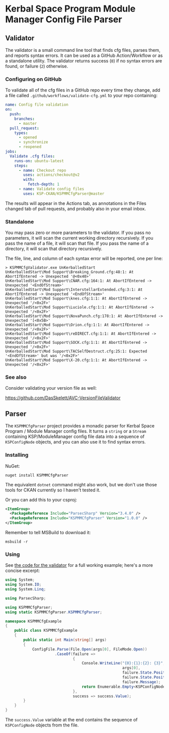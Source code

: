 # Kerbal Space Program Module Manager Config File Parser

## Validator

The validator is a small command line tool that finds cfg files, parses them, and reports syntax errors. It can be used as a GitHub Action/Workflow or as a standalone utility. The validator returns success (`0`) if no syntax errors are found, or failure (`2`) otherwise.

### Configuring on GitHub

To validate all of the cfg files in a GitHub repo every time they change, add a file called `.github/workflows/validate-cfg.yml` to your repo containing:

```yaml
name: Config file validation
on:
  push:
    branches:
      - master
  pull_request:
    types:
      - opened
      - synchronize
      - reopened
jobs:
  Validate .cfg files:
    runs-on: ubuntu-latest
    steps:
      - name: Checkout repo
        uses: actions/checkout@v2
        with:
          fetch-depth: 1
      - name: Validate config files
        uses: KSP-CKAN/KSPMMCfgParser@master
```

The results will appear in the Actions tab, as annotations in the Files changed tab of pull requests, and probably also in your email inbox.

### Standalone

You may pass zero or more parameters to the validator. If you pass no parameters, it will scan the current working directory recursively. If you pass the name of a file, it will scan that file. If you pass the name of a directory, it will scan that directory recursively.

The file, line, and column of each syntax error will be reported, one per line:

```
> KSPMMCfgValidator.exe UnKerballedStart
UnKerballedStart\Mod Support\Breaking_Ground.cfg:48:1: At AbortIfEntered -> Unexpected '@<0x40>'
UnKerballedStart\Mod Support\CNAR.cfg:164:1: At AbortIfEntered -> Unexpected '<EndOfStream>'
UnKerballedStart\Mod Support\InterstellarExtended.cfg:3:1: At AbortIfEntered -> Unexpected '<EndOfStream>'
UnKerballedStart\Mod Support\knes.cfg:1:1: At AbortIfEntered -> Unexpected '/<0x2F>'
UnKerballedStart\Mod Support\Luciole.cfg:1:1: At AbortIfEntered -> Unexpected '/<0x2F>'
UnKerballedStart\Mod Support\NovaPunch.cfg:178:1: At AbortIfEntered -> Unexpected '[<0x5B>'
UnKerballedStart\Mod Support\Orion.cfg:1:1: At AbortIfEntered -> Unexpected '/<0x2F>'
UnKerballedStart\Mod Support\reDIRECT.cfg:1:1: At AbortIfEntered -> Unexpected '/<0x2F>'
UnKerballedStart\Mod Support\SOCK.cfg:1:1: At AbortIfEntered -> Unexpected '/<0x2F>'
UnKerballedStart\Mod Support\TACSelfDestruct.cfg:25:1: Expected '<EndOfStream>' but was '/<0x2F>'
UnKerballedStart\Mod Support\X-20.cfg:1:1: At AbortIfEntered -> Unexpected '/<0x2F>'
```

### See also

Consider validating your version file as well:

<https://github.com/DasSkelett/AVC-VersionFileValidator>

## Parser

The `KSPMMCfgParser` project provides a monadic parser for Kerbal Space Program / Module Manager config files. It turns a `string` or a `Stream` containing KSP/ModuleManager config file data into a sequence of `KSPConfigNode` objects, and you can also use it to find syntax errors.

### Installing

NuGet:

```
nuget install KSPMMCfgParser
```

The equivalent `dotnet` command might also work, but we don't use those tools for CKAN currently so I haven't tested it.

Or you can add this to your csproj:

```xml
<ItemGroup>
  <PackageReference Include="ParsecSharp" Version="3.4.0" />
  <PackageReference Include="KSPMMCfgParser" Version="1.0.0" />
</ItemGroup>
```

Remember to tell MSBuild to download it:

```
msbuild -r
```

### Using

See [the code for the validator](KSPMMCfgValidator/KSPMMCfgValidator.cs) for a full working example; here's a more concise excerpt:

```csharp
using System;
using System.IO;
using System.Linq;

using ParsecSharp;

using KSPMMCfgParser;
using static KSPMMCfgParser.KSPMMCfgParser;

namespace KSPMMCfgExample
{
    public class KSPMMCfgExample
    {
        public static int Main(string[] args)
        {
            ConfigFile.Parse(File.Open(args[0], FileMode.Open))
                      .CaseOf(failure =>
                              {
                                  Console.WriteLine("{0}:{1}:{2}: {3}",
                                                    args[0],
                                                    failure.State.Position.Line,
                                                    failure.State.Position.Column,
                                                    failure.Message);
                                  return Enumerable.Empty<KSPConfigNode>();
                              },
                              success => success.Value);
        }
    }
}
```

The `success.Value` variable at the end contains the sequence of `KSPConfigNode` objects from the file.
